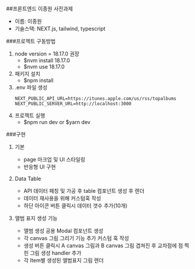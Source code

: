 ##프론트엔드 이종원 사전과제

- 이름: 이종원
- 기술스택: NEXT.js, tailwind, typescript

###프로젝트 구동방법

1. node version = 18.17.0 권장
   - $nvm install 18.17.0
   - $nvm use 18.17.0
2. 패키지 설치
   - $npm install
3. .env 파일 생성
   ```
   NEXT_PUBLIC_API_URL=https://itunes.apple.com/us/rss/topalbums
   NEXT_PUBLIC_SERVER_URL=http://localhost:3000
   ```
4. 프로젝트 실행
   - $npm run dev or $yarn dev

###구현

1. 기본

   - page 마크업 및 UI 스타일링
   - 반응형 UI 구현

1. Data Table

   - API 데이터 패칭 및 가공 후 table 컴포넌트 생성 후 렌더
   - 데이터 재사용을 위해 커스텀훅 작성
   - 하단 아이콘 버튼 클릭시 데이터 갯수 추가(10개)

1. 앨범 표지 생성 기능
   - 앨범 생성 공용 Modal 컴포넌트 생성
   - 각 canvas 그림 그리기 기능 추가 커스텀 훅 작성
   - 생성 버튼 클릭시 A canvas 그림과 B canvas 그림 겹쳐진 후 교차점에 점 찍힌 그림 생성 handler 추가
   - 각 Item별 생성된 앨범표지 그림 렌더
